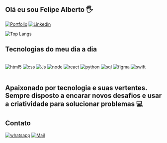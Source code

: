 
## Olá eu sou Felipe Alberto 🖐️

[![Portfolio](https://img.shields.io/badge/website-000000?style=for-the-badge&logo=About.me&logoColor=white)](https://port-bwubkcbzs-felipalb.vercel.app/)
[![Linkedin](https://img.shields.io/badge/LinkedIn-0077B5?style=for-the-badge&logo=linkedin&logoColor=white)](https://www.linkedin.com/in/felipe-alberto-8b01a2268/)

![Top Langs](https://github-readme-stats.vercel.app/api/top-langs/?username=felipalb&hide_progress=true)

## Tecnologias do meu dia a dia
<div style= "display: inline_block"><br/>
    <img align="center" alt="html5" src= "https://img.shields.io/badge/HTML5-E34F26?style=for-the-badge&logo=html5&logoColor=white"/>
    <img align="center" alt="css" src= "https://img.shields.io/badge/CSS3-1572B6?style=for-the-badge&logo=css3&logoColor=white"/>
    <img align="center" alt="Js" src= "https://img.shields.io/badge/JavaScript-323330?style=for-the-badge&logo=javascript&logoColor=F7DF1E"/>
    <img align="center" alt="node" src= "https://img.shields.io/badge/Node.js-43853D?style=for-the-badge&logo=node.js&logoColor=white"/>
    <img align="center" alt="react" src= "https://img.shields.io/badge/React-20232A?style=for-the-badge&logo=react&logoColor=61DAFB"/>
    <img align="center" alt="python" src= "https://img.shields.io/badge/Python-3776AB?style=for-the-badge&logo=python&logoColor=white"/>
    <img align="center" alt="sql" src= "https://img.shields.io/badge/MySQL-00000F?style=for-the-badge&logo=mysql&logoColor=white"/>
    <img align="center" alt="figma" src= "https://img.shields.io/badge/Figma-F24E1E?style=for-the-badge&logo=figma&logoColor=white"/>
    <img align="center" alt="swift" src= "https://img.shields.io/badge/HTML5-E34F26?style=for-the-badge&logo=swift&logoColor=white"/>
</div><br/>
<h2>Apaixonado por tecnologia e suas vertentes. 
Sempre disposto a encarar novos desafios e usar a criatividade para solucionar problemas 💻</h2>

## Contato

[![whatsapp](https://img.shields.io/badge/WhatsApp-25D366?style=for-the-badge&logo=whatsapp&logoColor=white)](https://api.whatsapp.com/send?phone=5519999929394)
[![Mail](https://img.shields.io/badge/Gmail-D14836?style=for-the-badge&logo=gmail&logoColor=white)](mailto:felipealbertosantos@outlook.com)
